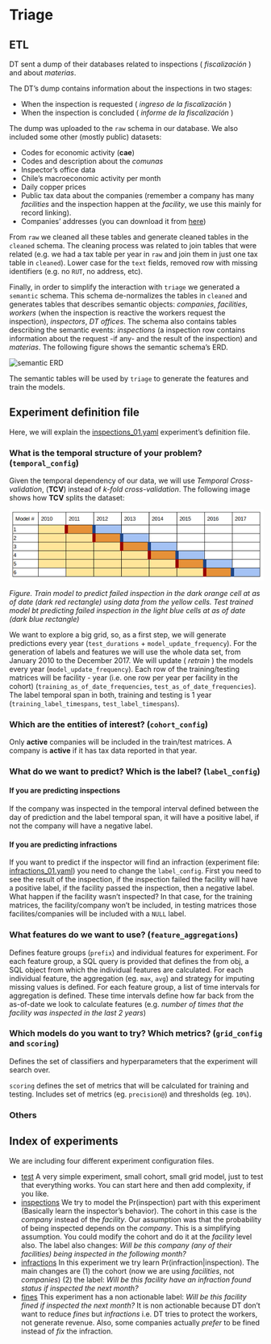 # Triage

## ETL

DT sent a dump of their databases related to inspections
( *fiscalización* ) and  about *materias*.

The DT’s dump contains information about the inspections in two stages:

- When the inspection is requested ( *ingreso de la fiscalización* )
- When the inspection is concluded ( *informe de la fiscalización* )

The dump was uploaded to the `raw` schema in our database. We also
included some other (mostly public) datasets:

- Codes for economic activity (**cae**)
- Codes and description about the *comunas*
- Inspector’s office data
- Chile’s macroeconomic activity per month
- Daily copper prices
- Public tax data about the companies (remember a company has many
  *facilities* and the inspection happen  at  the *facility*, we use
  this mainly for record linking).
- Companies’ addresses (you can download it from
  [here](https://github.com/dssg/direccion_trabajo_inspections/blob/master/www.sii.cl/estadisticas/nominas/nominapersonasjuridicas.htm))

From `raw` we cleaned all these tables and generate cleaned tables in
the `cleaned` schema. The cleaning process was related to join tables
that were related (e.g. we had a tax table per year in `raw` and join
them in just one tax table in `cleaned`). Lower case for the `text`
fields, removed row with missing identifiers (e.g. no `RUT`, no
address, etc).

Finally, in order to simplify the interaction with `triage` we
generated a `semantic` schema. This schema de-normalizes the tables in
`cleaned` and generates tables that describes semantic objects:
*companies*, *facilities*, *workers* (when the inspection is reactive
the workers request the inspection), *inspectors*, *DT offices*. The
schema also contains tables describing the semantic events:
*inspections* (a inspection row contains information about the
request -if any- and the result of the inspection) and *materias*.
The following figure shows the semantic schema’s ERD.

![semantic ERD](https://github.com/dssg/direccion_trabajo_inspections/raw/master/images/semantics_ERD.png)

The semantic tables will be used by `triage` to generate the features
and train the models.

## Experiment definition file

Here, we will explain the [inspections_01.yaml](./inspections_01.yaml) experiment’s definition file.

### What is the temporal structure of your problem? (`temporal_config`)

Given the temporal dependency of our data, we will use *Temporal
Cross-validation*, (**TCV**) instead of *k-fold cross-validation*. The following
image shows how **TCV** splits the dataset:

![](../images/temporalcrossvalidation.png)

*Figure. Train model to predict failed inspection in the dark orange cell at
as of date (dark red rectangle) using data from the yellow cells.
Test trained model bt predicting failed inspection in the light blue
cells at as of date (dark blue rectangle)*


We want to explore a big grid, so, as a first step, we will generate
predictions every year (`test_durations` +
`model_update_frequency`). For the generation of labels and features
we
will use the whole data set, from January 2010 to the
December  2017. We will update ( *retrain* ) the models every
year (`model_update_frequency`). Each row of the training/testing
matrices will be facility - year
(i.e. one row per year per facility in the cohort)
(`training_as_of_date_frequencies`,
`test_as_of_date_frequencies`). The label temporal
span in both, training and testing is 1 year
(`training_label_timespans`, `test_label_timespans`).


### Which are the entities of interest? (`cohort_config`)

Only **active** companies will be included in the train/test
matrices. A company is **active** if it has tax data reported in that year.

### What do we want to predict? Which is the label? (`label_config`)

#### If you are predicting inspections

If the company was inspected in the temporal interval defined  between the day of
prediction and the label temporal span, it will have a positive label,
if not the company will have a negative label.

#### If you are predicting infractions

If you want to predict if the inspector will find an infraction
(experiment file: [infractions_01.yaml](./insfractions_01.yaml)) you
need to change the `label_config`. First you need to see the result of
the inspection, if the inspection failed the facility will have a
positive label, if the facility passed the inspection, then a negative
label. What happen if the facility wasn’t inspected? In that case, for
the training matrices, the facility/company won’t be included, in testing
matrices those facilites/companies will be included with a `NULL` label.

### What features do we want to use? (`feature_aggregations`)

 Defines feature groups (`prefix`) and individual
 features for experiment. For each feature group, a SQL query is
 provided that defines the from obj, a SQL object from which the
 individual features are calculated. For each individual feature, the
 aggregation (eg. `max`, `avg`) and strategy for imputing missing values
 is defined. For each feature group, a list of time intervals for
 aggregation is defined. These time intervals define how far back from
 the as-of-date we look to calculate features (e.g. *number of times  that the facility was inspected in the last 2 years*)

### Which models do you want to try? Which metrics? (`grid_config` and  `scoring`)

Defines the set of classifiers and hyperparameters that the experiment
will search over.

`scoring` defines the set of metrics that will be calculated for
training and testing. Includes set of metrics (eg. `precision@`) and
thresholds (eg. `10%`).

### Others

## Index of experiments

We are including four different experiment configuration files.

- [test](https://github.com/dssg/direccion_trabajo_inspections/blob/master/experiments/test.yaml)
  A very simple experiment, small cohort, small grid model, just to
  test that everything works. You can start here and then add
  complexity, if you like.
- [inspections](https://github.com/dssg/direccion_trabajo_inspections/raw/master/experiments/inspections_01.yaml)
  We try to model the Pr(inspection) part with this experiment
  (Basically learn the inspector’s behavior). The
  cohort in this case is the *company* instead of the *facility*. Our
  assumption was that the probability of being inspected depends on
  the *company*. This is a simplifying assumption. You could modify
  the cohort and do it at the *facility* level also. The label also
  changes: *Will be this company (any of their facilities) being
  inspected in the following month?*
- [infractions](https://github.com/dssg/direccion_trabajo_inspections/raw/master/experiments/infractions_01.yaml)
  In this experiment we try learn Pr(infraction|inspection). The main
  changes are (1) the cohort (now we are using *facilities*, not
  *companies*) (2) the label: *Will be this facility have an infraction
  found status if inspected the next month?*
- [fines](https://github.com/dssg/direccion_trabajo_inspections/raw/master/experiments/fines_01.yaml)
  This experiment has a non actionable label: *Will be this facility
  fined if inspected the next month?* It is non actionable because DT
  don’t want to reduce *fines* but *infractions* i.e. DT tries to
  protect the workers, not generate revenue. Also, some companies
  actually *prefer* to be fined instead of *fix* the infraction.
